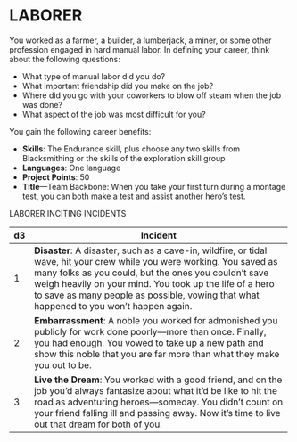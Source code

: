 # LABORER

You worked as a farmer, a builder, a lumberjack, a miner, or some other profession engaged in hard manual labor. In defining your career, think about the following questions:

-   What type of manual labor did you do?
-   What important friendship did you make on the job?
-   Where did you go with your coworkers to blow off steam when the job was done?
-   What aspect of the job was most difficult for you?

You gain the following career benefits:

-   **Skills**: The Endurance skill, plus choose any two skills from Blacksmithing or the skills of the exploration skill group
-   **Languages**: One language
-   **Project Points**: 50
-   **Title**—Team Backbone: When you take your first turn during a montage test, you can both make a test and assist another hero’s test.

 LABORER INCITING INCIDENTS

<table style="width:99%;">
<colgroup>
<col style="width: 0%" />
<col style="width: 99%" />
</colgroup>
<thead>
<tr class="header">
<th>d3</th>
<th>Incident</th>
</tr>
</thead>
<tbody>
<tr class="odd">
<td>1</td>
<td><strong>Disaster</strong>: A disaster, such as a cave-in, wildfire, or tidal wave, hit your crew while you were working. You saved as many folks as you could, but the ones you couldn’t save weigh heavily on your mind. You took up the life of a hero to save as many people as possible, vowing that what happened to you won’t happen again.</td>
</tr>
<tr class="even">
<td>2</td>
<td><strong>Embarrassment</strong>: A noble you worked for admonished you publicly for work done poorly—more than once. Finally, you had enough. You vowed to take up a new path and show this noble that you are far more than what they make you out to be.</td>
</tr>
<tr class="odd">
<td>3</td>
<td><strong>Live the Dream</strong>: You worked with a good friend, and on the job you’d always fantasize about what it’d be like to hit the road as adventuring heroes—someday. You didn’t count on your friend falling ill and passing away. Now it’s time to live out that dream for both of you.</td>
</tr>
</tbody>
</table>
